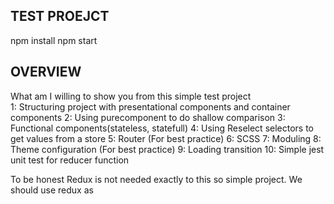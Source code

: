 ## TEST PROEJCT

npm install
npm start

## OVERVIEW

What am I willing to show you from this simple test project <br/>
1: Structuring project with presentational components and container components
2: Using purecomponent to do shallow comparison
3: Functional components(stateless, statefull)
4: Using Reselect selectors to get values from a store
5: Router (For best practice)
6: SCSS
7: Moduling
8: Theme configuration (For best practice)
9: Loading transition
10: Simple jest unit test for reducer function

To be honest Redux is not needed exactly to this so simple project.
We should use redux as
